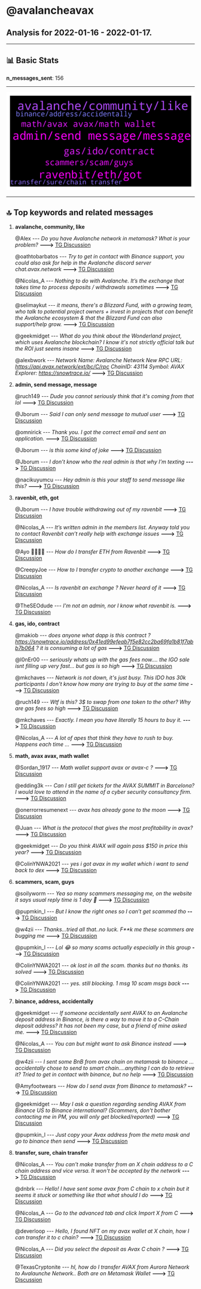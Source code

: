 # **@avalancheavax**
 ## Analysis for **2022-01-16** - **2022-01-17**.

---

## 📊 **Basic Stats**

**n_messages_sent**: 156

---
![wordcloud](avalancheavax_1Days_wordcloud.png)

---


## 🔝 **Top keywords and related messages**

1. **avalanche, community, like**

    @Alex --- *Do you have Avalanche network in metamask? What is your problem?* **--->** [TG Discussion](https://t.me/avalancheavax/322828)

    @oathtobarbatos --- *Try to get in contact with Binance support, you could also ask for help in the Avalanche discord server chat.avax.network* **--->** [TG Discussion](https://t.me/avalancheavax/322618)

    @Nicolas_A --- *Nothing to do with Avalanche. It’s the exchange that takes time to process deposits / withdrawals sometimes* **--->** [TG Discussion](https://t.me/avalancheavax/322897)

    @selimaykut --- *it means, there's a Blizzard Fund, with a growing team, who talk to potential project owners + invest in projects that can benefit the Avalanche ecosystem & that the Blizzard Fund can also support/help grow.* **--->** [TG Discussion](https://t.me/avalancheavax/322673)

    @geekmidget --- *What do you think about the Wonderland project, which uses Avalanche blockchain? I know it's not strictly official talk but the ROI just seems insane* **--->** [TG Discussion](https://t.me/avalancheavax/322739)

    @alexbwork --- *Network Name: Avalanche Network  New RPC URL: https://api.avax.network/ext/bc/C/rpc  ChainID: 43114  Symbol: AVAX  Explorer: https://snowtrace.io/* **--->** [TG Discussion](https://t.me/avalancheavax/322631)

2. **admin, send message, message**

    @ruch149 --- *Dude you cannot seriously think that it's coming from that lol* **--->** [TG Discussion](https://t.me/avalancheavax/322956)

    @Jborum --- *Said I can only send message to mutual user* **--->** [TG Discussion](https://t.me/avalancheavax/322930)

    @omnirick --- *Thank you. I got the correct email and sent an application.* **--->** [TG Discussion](https://t.me/avalancheavax/322697)

    @Jborum --- *is this some kind of joke* **--->** [TG Discussion](https://t.me/avalancheavax/322904)

    @Jborum --- *I don’t know who the real admin is that why I’m texting* **--->** [TG Discussion](https://t.me/avalancheavax/322906)

    @nacikuyumcu --- *Hey admin  is this your staff to send message like this?* **--->** [TG Discussion](https://t.me/avalancheavax/322794)

3. **ravenbit, eth, got**

    @Jborum --- *I have trouble withdrawing out of my ravenbit* **--->** [TG Discussion](https://t.me/avalancheavax/322880)

    @Nicolas_A --- *It’s written admin in the members list. Anyway told you to contact Ravenbit can’t really help with exchange issues* **--->** [TG Discussion](https://t.me/avalancheavax/322912)

    @Ayo 👳‍♀️👦👳 --- *How do I transfer ETH from Ravenbit* **--->** [TG Discussion](https://t.me/avalancheavax/322813)

    @CreepyJoe --- *How to I transfer crypto to another exchange* **--->** [TG Discussion](https://t.me/avalancheavax/322844)

    @Nicolas_A --- *Is ravenbit an exchange ? Never heard of it* **--->** [TG Discussion](https://t.me/avalancheavax/322892)

    @TheSEOdude --- *I'm not an admin, nor I know what ravenbit is.* **--->** [TG Discussion](https://t.me/avalancheavax/322885)

4. **gas, ido, contract**

    @makiob --- *does anyone what dapp is this contract ? https://snowtrace.io/address/0x41ed99efeab7f5e82cc2ba69fa1b81f7abb7b064 ? it is consuming a lot of gas* **--->** [TG Discussion](https://t.me/avalancheavax/322938)

    @l0nEr00 --- *seriously whats up with the gas fees now.... the IGO sale isnt filling up very fast... but gas is so high* **--->** [TG Discussion](https://t.me/avalancheavax/322966)

    @mkchaves --- *Network is not down, it's just busy. This IDO has 30k participants I don't know how many are trying to buy at the same time* **--->** [TG Discussion](https://t.me/avalancheavax/322953)

    @ruch149 --- *Wtf is this? 3$ to swap from one token to the other? Why are gas fees so high* **--->** [TG Discussion](https://t.me/avalancheavax/322939)

    @mkchaves --- *Exactly. I mean you have literally 15 hours to buy it.* **--->** [TG Discussion](https://t.me/avalancheavax/322955)

    @Nicolas_A --- *A lot of apes that think they have to rush to buy. Happens each time …* **--->** [TG Discussion](https://t.me/avalancheavax/322954)

5. **math, avax avax, math wallet**

    @Sordan_1917 --- *Math wallet support avax or avax-c ?* **--->** [TG Discussion](https://t.me/avalancheavax/322712)

    @edding3k --- *Can I still get tickets for the AVAX SUMMIT in Barcelona? I would love to attend in the name of a cyber security consultancy firm.* **--->** [TG Discussion](https://t.me/avalancheavax/322735)

    @onerrorresumenext --- *avax has already gone to the moon* **--->** [TG Discussion](https://t.me/avalancheavax/322609)

    @Juan --- *What is the protocol that gives the most profitability in avax?* **--->** [TG Discussion](https://t.me/avalancheavax/322865)

    @geekmidget --- *Do you think AVAX will again pass $150 in price this year?* **--->** [TG Discussion](https://t.me/avalancheavax/322737)

    @ColinYNWA2021 --- *yes i got avax in my wallet which i want to send back to dex* **--->** [TG Discussion](https://t.me/avalancheavax/322830)

6. **scammers, scam, guys**

    @soilyworm --- *Yea so many scammers messaging me, on the website it says usual reply time is 1 day 🤣* **--->** [TG Discussion](https://t.me/avalancheavax/322888)

    @pupmkin_l --- *But I know the right ones so I can’t get scammed tho* **--->** [TG Discussion](https://t.me/avalancheavax/322839)

    @w4zii --- *Thanks...tried all that..no luck.  F**k me these scammers are bugging me* **--->** [TG Discussion](https://t.me/avalancheavax/322619)

    @pupmkin_l --- *Lol 😂 so many scams actually especially in this group* **--->** [TG Discussion](https://t.me/avalancheavax/322838)

    @ColinYNWA2021 --- *ok lost in all the scam. thanks but no thanks. its solved* **--->** [TG Discussion](https://t.me/avalancheavax/322837)

    @ColinYNWA2021 --- *yes. still blocking. 1 msg 10 scam msgs back* **--->** [TG Discussion](https://t.me/avalancheavax/322840)

7. **binance, address, accidentally**

    @geekmidget --- *If someone accidentally sent AVAX to an Avalanche deposit address in Binance, is there a way to move it to a C-Chain deposit address?  It has not been my case, but a friend of mine asked me.* **--->** [TG Discussion](https://t.me/avalancheavax/322742)

    @Nicolas_A --- *You can but might want to ask Binance instead* **--->** [TG Discussion](https://t.me/avalancheavax/322687)

    @w4zii --- *I sent some BnB from avax chain on metamask to binance ... accidentally chose to send to smart chain....anything I can do to retrieve it?  Tried to get in contact with binance, but no help* **--->** [TG Discussion](https://t.me/avalancheavax/322617)

    @Amyfootwears --- *How do I send avax from Binance to metamask?* **--->** [TG Discussion](https://t.me/avalancheavax/322822)

    @geekmidget --- *May I ask a question regarding sending AVAX from Binance US to Binance international?  (Scammers, don't bother contacting me in PM, you will only get blocked/reported)* **--->** [TG Discussion](https://t.me/avalancheavax/322685)

    @pupmkin_l --- *Just copy your Avax address from the meta mask and go to binance then send* **--->** [TG Discussion](https://t.me/avalancheavax/322831)

8. **transfer, sure, chain transfer**

    @Nicolas_A --- *You can't make transfer from an X chain address to a C chain address and vice versa. It won't be accepted by the network* **--->** [TG Discussion](https://t.me/avalancheavax/322747)

    @dnbrk --- *Hello! I have sent some avax from C chain to x chain but it seems it stuck or something like that what should I do* **--->** [TG Discussion](https://t.me/avalancheavax/322744)

    @Nicolas_A --- *Go to the advanced tab and click Import X from C* **--->** [TG Discussion](https://t.me/avalancheavax/322745)

    @deverloop --- *Hello, I found NFT on my avax wallet at X chain, how I can transfer it to c chain?* **--->** [TG Discussion](https://t.me/avalancheavax/322860)

    @Nicolas_A --- *Did you select the deposit as Avax C chain ?* **--->** [TG Discussion](https://t.me/avalancheavax/322832)

    @TexasCryptonite --- *hI, how do I transfer AVAX from Aurora Network to Avalaunche Network.. Both are on Metamask Wallet* **--->** [TG Discussion](https://t.me/avalancheavax/322799)

